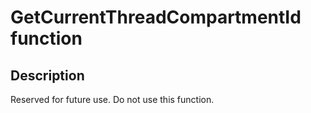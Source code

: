 # GetCurrentThreadCompartmentId function

## Description

Reserved for future use. Do not use this function.